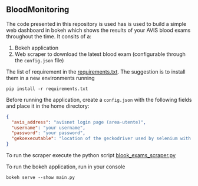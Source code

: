 ## BloodMonitoring

The code presented in this repository is used has is used to build a simple web dashboard in bokeh which shows the results of your AVIS blood exams throughout the time.
It consits of a:
1. Bokeh application
2. Web scraper to download the latest blood exam (configurable through the `config.json` file) 

The list of requirement in the [requirements.txt](requirements.txt). The suggestion is to install them in a new environments running 
```shell script
pip install -r requirements.txt
``` 

Before running the application, create a `config.json` with the following fields and place it in the home directory:

```json
{
  "avis_address": "avisnet login page (area-utente)",
  "username": "your username",
  "password": "your password",
  "gekoexecutable": "location of the geckodriver used by selenium with Firefox"
}
```

To run the scraper execute the python script [blook_exams_scraper.py](blood_exams_scraper.py)

To run the bokeh application, run in your console 

```shell script
bokeh serve --show main.py
```


